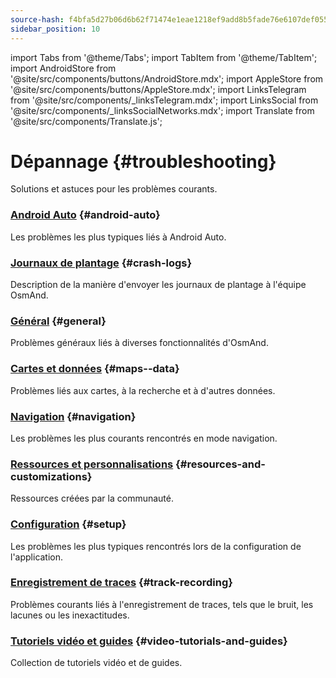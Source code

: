 ```yaml
---
source-hash: f4bfa5d27b06d6b62f71474e1eae1218ef9add8b5fade76e6107def055d05c2d
sidebar_position: 10
---
```

import Tabs from '@theme/Tabs';
import TabItem from '@theme/TabItem';
import AndroidStore from '@site/src/components/buttons/AndroidStore.mdx';
import AppleStore from '@site/src/components/buttons/AppleStore.mdx';
import LinksTelegram from '@site/src/components/_linksTelegram.mdx';
import LinksSocial from '@site/src/components/_linksSocialNetworks.mdx';
import Translate from '@site/src/components/Translate.js';


# Dépannage {#troubleshooting}

Solutions et astuces pour les problèmes courants.

### [Android Auto](android_auto.md) {#android-auto}

Les problèmes les plus typiques liés à Android Auto.

### [Journaux de plantage](./crash-logs.md) {#crash-logs}

Description de la manière d'envoyer les journaux de plantage à l'équipe OsmAnd.

### [Général](./general.md) {#general}

Problèmes généraux liés à diverses fonctionnalités d'OsmAnd.

### [Cartes et données](./maps-data.md) {#maps--data}

Problèmes liés aux cartes, à la recherche et à d'autres données.

### [Navigation](./navigation.md) {#navigation}

Les problèmes les plus courants rencontrés en mode navigation.

### [Ressources et personnalisations](./resources) {#resources-and-customizations}

Ressources créées par la communauté.

### [Configuration](./setup.md) {#setup}

Les problèmes les plus typiques rencontrés lors de la configuration de l'application.

### [Enregistrement de traces](./track-recording-issues.md) {#track-recording}

Problèmes courants liés à l'enregistrement de traces, tels que le bruit, les lacunes ou les inexactitudes.

### [Tutoriels vidéo et guides](./video-tutorials.md) {#video-tutorials-and-guides}

Collection de tutoriels vidéo et de guides.